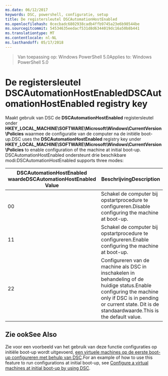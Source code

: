 ```yaml
---
ms.date: 06/12/2017
keywords: DSC, powershell, configuratie, setup
title: De registersleutel DSCAutomationHostEnabled
ms.openlocfilehash: 0cecbadc6802938cadb4ffb9745a23e6b98544be
ms.sourcegitcommit: 54534635eedacf531d8d6344019dc16a50b8b441
ms.translationtype: MT
ms.contentlocale: nl-NL
ms.lasthandoff: 05/17/2018
---
```

><span data-ttu-id="859e2-103">Van toepassing op: Windows PowerShell 5.0</span><span class="sxs-lookup"><span data-stu-id="859e2-103">Applies to: Windows PowerShell 5.0</span></span>

# <a name="dscautomationhostenabled-registry-key"></a><span data-ttu-id="859e2-104">De registersleutel DSCAutomationHostEnabled</span><span class="sxs-lookup"><span data-stu-id="859e2-104">DSCAutomationHostEnabled registry key</span></span>

<span data-ttu-id="859e2-105">Maakt gebruik van DSC de **DSCAutomationHostEnabled** registersleutel onder **HKEY_LOCAL_MACHINE\SOFTWARE\Microsoft\Windows\CurrentVersion\Policies** waarmee de configuratie van de computer na de initiële boot-up.</span><span class="sxs-lookup"><span data-stu-id="859e2-105">DSC uses the **DSCAutomationHostEnabled** registry key under **HKEY_LOCAL_MACHINE\SOFTWARE\Microsoft\Windows\CurrentVersion\Policies** to enable configuration of the machine at initial boot-up.</span></span>
<span data-ttu-id="859e2-106">DSCAutomationHostEnabled ondersteunt drie beschikbare modi:</span><span class="sxs-lookup"><span data-stu-id="859e2-106">DSCAutomationHostEnabled supports three modes:</span></span>

|  <span data-ttu-id="859e2-107">DSCAutomationHostEnabled waarde</span><span class="sxs-lookup"><span data-stu-id="859e2-107">DSCAutomationHostEnabled Value</span></span>  |  <span data-ttu-id="859e2-108">Beschrijving</span><span class="sxs-lookup"><span data-stu-id="859e2-108">Description</span></span>   |
|---|---|
<span data-ttu-id="859e2-109">0</span><span class="sxs-lookup"><span data-stu-id="859e2-109">0</span></span> | <span data-ttu-id="859e2-110">Schakel de computer bij opstartprocedure te configureren.</span><span class="sxs-lookup"><span data-stu-id="859e2-110">Disable configuring the machine at boot-up.</span></span> |
<span data-ttu-id="859e2-111">1</span><span class="sxs-lookup"><span data-stu-id="859e2-111">1</span></span> | <span data-ttu-id="859e2-112">Schakel de computer bij opstartprocedure te configureren.</span><span class="sxs-lookup"><span data-stu-id="859e2-112">Enable configuring the machine at boot-up.</span></span> |
<span data-ttu-id="859e2-113">2</span><span class="sxs-lookup"><span data-stu-id="859e2-113">2</span></span> | <span data-ttu-id="859e2-114">Configureren van de machine als DSC in inschakelen in behandeling of de huidige status.</span><span class="sxs-lookup"><span data-stu-id="859e2-114">Enable configuring the machine only if DSC is in pending or current state.</span></span> <span data-ttu-id="859e2-115">Dit is de standaardwaarde.</span><span class="sxs-lookup"><span data-stu-id="859e2-115">This is the default value.</span></span> |

## <a name="see-also"></a><span data-ttu-id="859e2-116">Zie ook</span><span class="sxs-lookup"><span data-stu-id="859e2-116">See Also</span></span>

<span data-ttu-id="859e2-117">Zie voor een voorbeeld van het gebruik van deze functie configuraties op initiële boot-up wordt uitgevoerd, [een virtuele machines op de eerste boot-up configureren met behulp van DSC](bootstrapDsc.md).</span><span class="sxs-lookup"><span data-stu-id="859e2-117">For an example of how to use this feature to run configurations at initial boot-up, see [Configure a virtual machines at initial boot-up by using DSC](bootstrapDsc.md).</span></span>